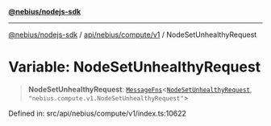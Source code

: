 [**@nebius/nodejs-sdk**](../../../../../README.md)

---

[@nebius/nodejs-sdk](../../../../../README.md) / [api/nebius/compute/v1](../README.md) / NodeSetUnhealthyRequest

# Variable: NodeSetUnhealthyRequest

> **NodeSetUnhealthyRequest**: [`MessageFns`](../../../../../runtime/protos/core/interfaces/MessageFns.md)\<[`NodeSetUnhealthyRequest`](../interfaces/NodeSetUnhealthyRequest.md), `"nebius.compute.v1.NodeSetUnhealthyRequest"`\>

Defined in: src/api/nebius/compute/v1/index.ts:10622
